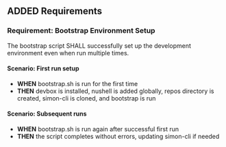 ## ADDED Requirements

### Requirement: Bootstrap Environment Setup

The bootstrap script SHALL successfully set up the development environment even when run multiple times.

#### Scenario: First run setup

- **WHEN** bootstrap.sh is run for the first time
- **THEN** devbox is installed, nushell is added globally, repos directory is created, simon-cli is cloned, and bootstrap is run

#### Scenario: Subsequent runs

- **WHEN** bootstrap.sh is run again after successful first run
- **THEN** the script completes without errors, updating simon-cli if needed


